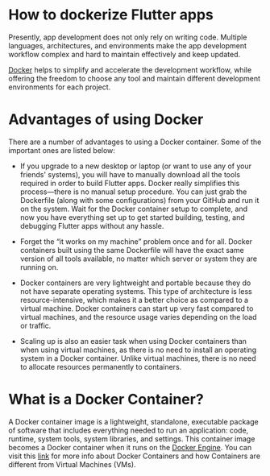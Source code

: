 # How to dockerize Flutter apps

Presently, app development does not only rely on writing code. Multiple languages, architectures, and environments make the app development workflow complex and hard to maintain effectively and keep updated.

[Docker](https://www.docker.com/) helps to simplify and accelerate the development workflow, while offering the freedom to choose any tool and maintain different development environments for each project.

# Advantages of using Docker
There are a number of advantages to using a Docker container. Some of the important ones are listed below:

- If you upgrade to a new desktop or laptop (or want to use any of your friends' systems), you will have to manually download all the tools required in order to build Flutter apps. Docker really simplifies this process—there is no manual setup procedure. You can just grab the Dockerfile (along with some configurations) from your GitHub and run it on the system. Wait for the Docker container setup to complete, and now you have everything set up to get started building, testing, and debugging Flutter apps without any hassle.

- Forget the “it works on my machine” problem once and for all. Docker containers built using the same Dockerfile will have the exact same version of all tools available, no matter which server or system they are running on.

- Docker containers are very lightweight and portable because they do not have separate operating systems. This type of architecture is less resource-intensive, which makes it a better choice as compared to a virtual machine. Docker containers can start up very fast compared to virtual machines, and the resource usage varies depending on the load or traffic.

- Scaling up is also an easier task when using Docker containers than when using virtual machines, as there is no need to install an operating system in a Docker container. Unlike virtual machines, there is no need to allocate resources permanently to containers.

# What is a Docker Container?
A Docker container image is a lightweight, standalone, executable package of software that includes everything needed to run an application: code, runtime, system tools, system libraries, and settings. This container image becomes a Docker container when it runs on the [Docker Engine](https://www.docker.com/products/container-runtime).
You can visit this [link](https://www.docker.com/resources/what-container) for more info about Docker Containers and how Containers are different from Virtual Machines (VMs).

